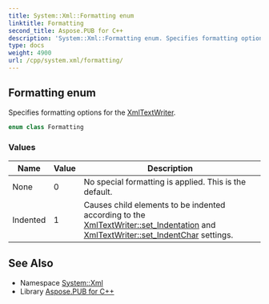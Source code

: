 ```yaml
---
title: System::Xml::Formatting enum
linktitle: Formatting
second_title: Aspose.PUB for C++
description: 'System::Xml::Formatting enum. Specifies formatting options for the XmlTextWriter in C++.'
type: docs
weight: 4900
url: /cpp/system.xml/formatting/
---
```

## Formatting enum


Specifies formatting options for the [XmlTextWriter](../xmltextwriter/).

```cpp
enum class Formatting
```

### Values

| Name | Value | Description |
| --- | --- | --- |
| None | 0 | No special formatting is applied. This is the default. |
| Indented | 1 | Causes child elements to be indented according to the [XmlTextWriter::set_Indentation](../xmltextwriter/set_indentation/) and [XmlTextWriter::set_IndentChar](../xmltextwriter/set_indentchar/) settings. |

## See Also

* Namespace [System::Xml](../)
* Library [Aspose.PUB for C++](../../)
